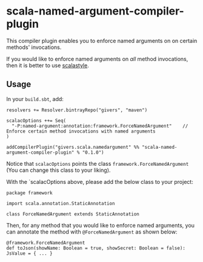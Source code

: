 scala-named-argument-compiler-plugin
=====================================

This compiler plugin enables you to enforce named arguments on on certain methods' invocations.

If you would like to enforce named arguments on *all* method invocations, then it is better to use [scalastyle](https://scalastyle.org).


Usage
------

In your `build.sbt`, add:

```
resolvers += Resolver.bintrayRepo("givers", "maven")

scalacOptions ++= Seq(
  "-P:named-argument:annotation:framework.ForceNamedArgument"    // Enforce certain method invocations with named arguments
)

addCompilerPlugin("givers.scala.namedargument" %% "scala-named-argument-compiler-plugin" % "0.1.0")
```

Notice that `scalacOptions` points the class `framework.ForceNamedArgument` (You can change this class to your liking).

With the `scalacOptions above, please add the below class to your project:

```
package framework

import scala.annotation.StaticAnnotation

class ForceNamedArgument extends StaticAnnotation
```

Then, for any method that you would like to enforce named arguments, you can annotate the method with `@ForceNamedArgument` as shown below:

```
@framework.ForceNamedArgument
def toJson(showName: Boolean = true, showSecret: Boolean = false): JsValue = { ... }
```
